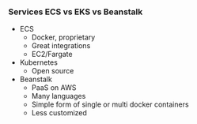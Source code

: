 ### Services ECS vs EKS vs Beanstalk
- ECS
  - Docker, proprietary
  - Great integrations
  - EC2/Fargate
- Kubernetes
  - Open source
- Beanstalk
  - PaaS on AWS
  - Many languages
  - Simple form of single or multi docker containers
  - Less customized
